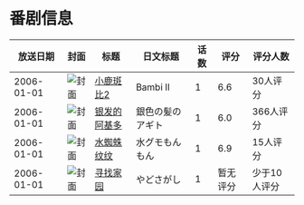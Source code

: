 # 番剧信息

|放送日期|封面|标题|日文标题|话数|评分|评分人数|
|---|---|---|---|---|---|---|
|2006-01-01|![封面](https://lain.bgm.tv/pic/cover/c/b7/3d/113080_m3qdN.jpg)|[小鹿斑比2](https://bangumi.tv/subject/113080)|Bambi II|1|6.6|30人评分|
|2006-01-01|![封面](https://lain.bgm.tv/pic/cover/c/a3/04/3847_IUehH.jpg)|[银发的阿基多](https://bangumi.tv/subject/3847)|銀色の髪のアギト|1|6.0|366人评分|
|2006-01-01|![封面](https://lain.bgm.tv/pic/cover/c/4f/64/105783_3V8CI.jpg)|[水蜘蛛纹纹](https://bangumi.tv/subject/105783)|水グモもんもん|1|6.9|15人评分|
|2006-01-01|![封面](https://lain.bgm.tv/pic/cover/c/b6/08/105784_MxRH9.jpg)|[寻找家园](https://bangumi.tv/subject/105784)|やどさがし|1|暂无评分|少于10人评分|
